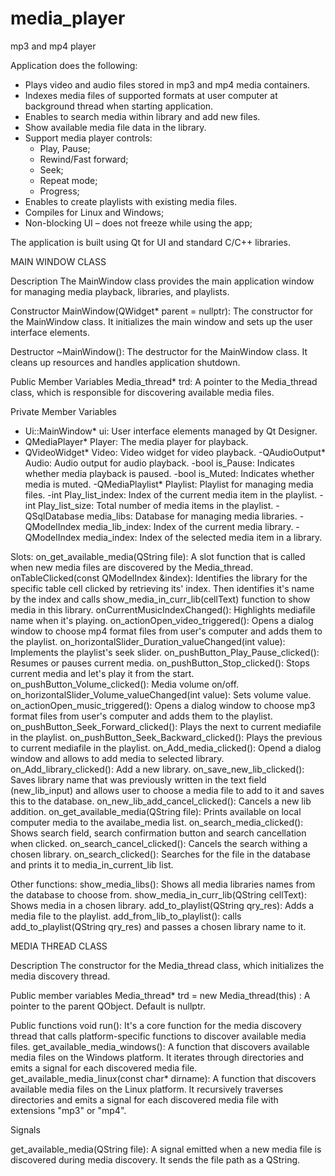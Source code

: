 # media_player
mp3 and mp4 player

Application does the following:
- Plays video and audio files stored in mp3 and mp4 media containers.
- Indexes media files of supported formats at user computer at background thread when starting application.
- Enables to search media within library and add new files.
- Show available media file data in the library.
- Support media player controls:
    - Play, Pause;
    - Rewind/Fast forward;
    - Seek;
    - Repeat mode;
    - Progress;
- Enables to create playlists with existing media files.
- Compiles for Linux and Windows;
- Non-blocking UI – does not freeze while using the app;

The application is built using Qt for UI and standard C/C++ libraries.


MAIN WINDOW CLASS

Description
The MainWindow class provides the main application window for managing media playback, libraries, and playlists.

Constructor
MainWindow(QWidget* parent = nullptr): The constructor for the MainWindow class. It initializes the main window and sets up the user interface elements.

Destructor
~MainWindow(): The destructor for the MainWindow class. It cleans up resources and handles application shutdown.

Public Member Variables
Media_thread* trd: A pointer to the Media_thread class, which is responsible for discovering available media files.

Private Member Variables
- Ui::MainWindow* ui: User interface elements managed by Qt Designer.
- QMediaPlayer* Player: The media player for playback.
- QVideoWidget* Video: Video widget for video playback.
-QAudioOutput* Audio: Audio output for audio playback.
-bool is_Pause: Indicates whether media playback is paused.
-bool is_Muted: Indicates whether media is muted.
-QMediaPlaylist* Playlist: Playlist for managing media files.
-int Play_list_index: Index of the current media item in the playlist.
-int Play_list_size: Total number of media items in the playlist.
-QSqlDatabase media_libs: Database for managing media libraries.
-QModelIndex media_lib_index: Index of the current media library.
-QModelIndex media_index: Index of the selected media item in a library.

Slots:
on_get_available_media(QString file): A slot function that is called when new media files are discovered by the Media_thread.
onTableClicked(const QModelIndex &index): Identifies the library for the specific table cell clicked by retrieving its' index. Then identifies it's name by the index and calls show_media_in_curr_lib(cellText) function to show media in this library.
onCurrentMusicIndexChanged(): Highlights mediafile name when it's playing.
on_actionOpen_video_triggered(): Opens a dialog window to choose mp4 format files from user's computer and adds them to the playlist.
on_horizontalSlider_Duration_valueChanged(int value): Implements the playlist's seek slider.
on_pushButton_Play_Pause_clicked(): Resumes or pauses current media.
on_pushButton_Stop_clicked(): Stops current media and let's play it from the start.
on_pushButton_Volume_clicked(): Media volume on/off.
on_horizontalSlider_Volume_valueChanged(int value): Sets volume value.
on_actionOpen_music_triggered(): Opens a dialog window to choose mp3 format files from user's computer and adds them to the playlist.
on_pushButton_Seek_Forward_clicked(): Plays the next to current mediafile in the playlist.
on_pushButton_Seek_Backward_clicked(): Plays the previous to current mediafile in the playlist.
on_Add_media_clicked(): Opend a dialog window and allows to add media to selected library.
on_Add_library_clicked(): Add a new library.
on_save_new_lib_clicked(): Saves library name that was previously written in the text field (new_lib_input) and allows user to choose a media file to add to it and saves this to the database.
on_new_lib_add_cancel_clicked(): Cancels a new lib addition.
on_get_available_media(QString file): Prints available on local computer media to the availabe_media list.
on_search_media_clicked(): Shows search field, search confirmation button and search cancellation when clicked.
on_search_cancel_clicked(): Cancels the search withing a chosen library.
on_search_clicked(): Searches for the file in the database and prints it to media_in_current_lib list.

Other functions:
show_media_libs(): Shows all media libraries names from the database to choose from.
show_media_in_curr_lib(QString cellText): Shows media in a chosen library.
add_to_playlist(QString qry_res): Adds a media file to the playlist.
add_from_lib_to_playlist(): calls add_to_playlist(QString qry_res) and passes a chosen library name to it.


MEDIA THREAD CLASS

Description
The constructor for the Media_thread class, which initializes the media discovery thread.

Public member variables
Media_thread* trd = new Media_thread(this) : A pointer to the parent QObject. Default is nullptr.

Public functions
void run(): It's a core function for the media discovery thread that calls platform-specific functions to discover available media files.
get_available_media_windows(): A function that discovers available media files on the Windows platform. It iterates through directories and emits a signal for each discovered media file.
get_available_media_linux(const char* dirname): A function that discovers available media files on the Linux platform. It recursively traverses directories and emits a signal for each discovered media file with extensions "mp3" or "mp4".
 
Signals

get_available_media(QString file): A signal emitted when a new media file is discovered during media discovery. It sends the file path as a QString.
